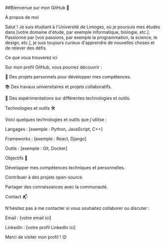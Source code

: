 ##Bienvenue sur mon GitHub 👋

À propos de moi

Salut ! Je suis étudiant à l'Université de Limoges, où je poursuis mes études dans [votre domaine d'étude, par exemple informatique, biologie, etc.]. Passionné par [vos passions, par exemple la programmation, la science, le design, etc.], je suis toujours curieux d'apprendre de nouvelles choses et de relever des défis.

Ce que vous trouverez ici

Sur mon profil GitHub, vous pourrez découvrir :

🌱 Des projets personnels pour développer mes compétences.

📚 Des travaux universitaires et projets collaboratifs.

🔧 Des expérimentations sur différentes technologies et outils.

Technologies et outils 🛠️

Voici quelques technologies et outils que j'utilise :

Langages : [exemple : Python, JavaScript, C++]

Frameworks : [exemple : React, Django]

Outils : [exemple : Git, Docker]

Objectifs 🎯

Développer mes compétences techniques et personnelles.

Contribuer à des projets open-source.

Partager des connaissances avec la communauté.

Contact 📬

N'hésitez pas à me contacter si vous souhaitez collaborer ou discuter :

Email : [votre email ici]

LinkedIn : [votre profil LinkedIn ici]

Merci de visiter mon profil ! 😊
